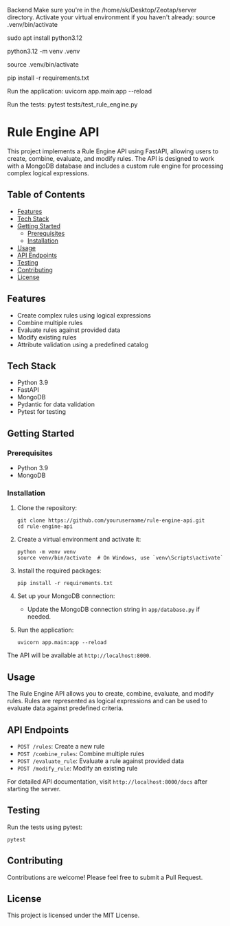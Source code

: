 Backend 
Make sure you're in the /home/sk/Desktop/Zeotap/server directory.
Activate your virtual environment if you haven't already:
source .venv/bin/activate



sudo apt install python3.12

python3.12 -m venv .venv

source .venv/bin/activate

pip install -r requirements.txt

Run the application:
uvicorn app.main:app --reload

Run the tests:
pytest tests/test_rule_engine.py


# Rule Engine API

This project implements a Rule Engine API using FastAPI, allowing users to create, combine, evaluate, and modify rules. The API is designed to work with a MongoDB database and includes a custom rule engine for processing complex logical expressions.

## Table of Contents

- [Features](#features)
- [Tech Stack](#tech-stack)
- [Getting Started](#getting-started)
  - [Prerequisites](#prerequisites)
  - [Installation](#installation)
- [Usage](#usage)
- [API Endpoints](#api-endpoints)
- [Testing](#testing)
- [Contributing](#contributing)
- [License](#license)

## Features

- Create complex rules using logical expressions
- Combine multiple rules
- Evaluate rules against provided data
- Modify existing rules
- Attribute validation using a predefined catalog

## Tech Stack

- Python 3.9
- FastAPI
- MongoDB 
- Pydantic for data validation
- Pytest for testing


## Getting Started

### Prerequisites

- Python 3.9
- MongoDB

### Installation

1. Clone the repository:
   ```
   git clone https://github.com/yourusername/rule-engine-api.git
   cd rule-engine-api
   ```

2. Create a virtual environment and activate it:
   ```
   python -m venv venv
   source venv/bin/activate  # On Windows, use `venv\Scripts\activate`
   ```

3. Install the required packages:
   ```
   pip install -r requirements.txt
   ```

4. Set up your MongoDB connection:
   - Update the MongoDB connection string in `app/database.py` if needed.

5. Run the application:
   ```
   uvicorn app.main:app --reload
   ```

The API will be available at `http://localhost:8000`.

## Usage

The Rule Engine API allows you to create, combine, evaluate, and modify rules. Rules are represented as logical expressions and can be used to evaluate data against predefined criteria.

## API Endpoints

- `POST /rules`: Create a new rule
- `POST /combine_rules`: Combine multiple rules
- `POST /evaluate_rule`: Evaluate a rule against provided data
- `POST /modify_rule`: Modify an existing rule

For detailed API documentation, visit `http://localhost:8000/docs` after starting the server.

## Testing

Run the tests using pytest:

```
pytest
```

## Contributing

Contributions are welcome! Please feel free to submit a Pull Request.

## License

This project is licensed under the MIT License.

